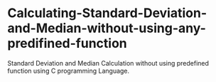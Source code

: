 # Calculating-Standard-Deviation-and-Median-without-using-any-predifined-function
Standard Deviation and Median Calculation without using predefined function using C programming Language.
